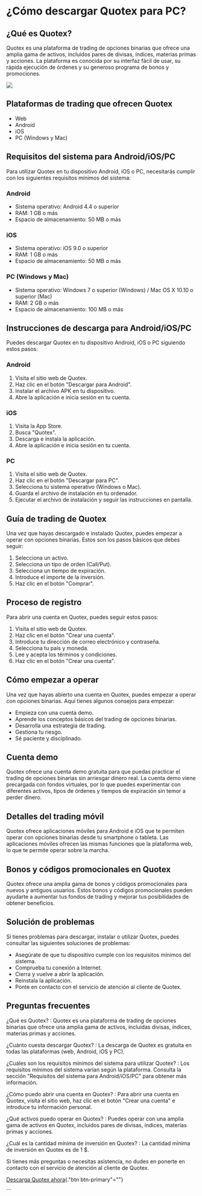# ¿Cómo descargar Quotex para PC?

## ¿Qué es Quotex?

Quotex es una plataforma de trading de opciones binarias que ofrece una
amplia gama de activos, incluidos pares de divisas, índices, materias
primas y acciones. La plataforma es conocida por su interfaz fácil de
usar, su rápida ejecución de órdenes y su generoso programa de bonos y
promociones.

[![](https://static.quotex.io/files/4_en/300_250.jpg)](https://traff.sbs/brokerqxlid)

## Plataformas de trading que ofrecen Quotex

-   Web
-   Android
-   iOS
-   PC (Windows y Mac)

## Requisitos del sistema para Android/iOS/PC

Para utilizar Quotex en tu dispositivo Android, iOS o PC, necesitarás
cumplir con los siguientes requisitos mínimos del sistema:

### Android

-   Sistema operativo: Android 4.4 o superior
-   RAM: 1 GB o más
-   Espacio de almacenamiento: 50 MB o más

### iOS

-   Sistema operativo: iOS 9.0 o superior
-   RAM: 1 GB o más
-   Espacio de almacenamiento: 50 MB o más

### PC (Windows y Mac)

-   Sistema operativo: Windows 7 o superior (Windows) / Mac OS X 10.10 o
    superior (Mac)
-   RAM: 2 GB o más
-   Espacio de almacenamiento: 100 MB o más

## Instrucciones de descarga para Android/iOS/PC

Puedes descargar Quotex en tu dispositivo Android, iOS o PC siguiendo
estos pasos:

### Android

1.  Visita el sitio web de Quotex.
2.  Haz clic en el botón "Descargar para Android".
3.  Instalar el archivo APK en tu dispositivo.
4.  Abre la aplicación e inicia sesión en tu cuenta.

### iOS

1.  Visita la App Store.
2.  Busca "Quotex".
3.  Descarga e instala la aplicación.
4.  Abre la aplicación e inicia sesión en tu cuenta.

### PC

1.  Visita el sitio web de Quotex.
2.  Haz clic en el botón "Descargar para PC".
3.  Selecciona tu sistema operativo (Windows o Mac).
4.  Guarda el archivo de instalación en tu ordenador.
5.  Ejecutar el archivo de instalación y seguir las instrucciones en
    pantalla.

## Guía de trading de Quotex

Una vez que hayas descargado e instalado Quotex, puedes empezar a operar
con opciones binarias. Estos son los pasos básicos que debes seguir:

1.  Selecciona un activo.
2.  Selecciona un tipo de orden (Call/Put).
3.  Selecciona un tiempo de expiración.
4.  Introduce el importe de la inversión.
5.  Haz clic en el botón "Comprar".

## Proceso de registro

Para abrir una cuenta en Quotex, puedes seguir estos pasos:

1.  Visita el sitio web de Quotex.
2.  Haz clic en el botón "Crear una cuenta".
3.  Introduce tu dirección de correo electrónico y contraseña.
4.  Selecciona tu país y moneda.
5.  Lee y acepta los términos y condiciones.
6.  Haz clic en el botón "Crear una cuenta".

## Cómo empezar a operar

Una vez que hayas abierto una cuenta en Quotex, puedes empezar a operar
con opciones binarias. Aquí tienes algunos consejos para empezar:

-   Empieza con una cuenta demo.
-   Aprende los conceptos básicos del trading de opciones binarias.
-   Desarrolla una estrategia de trading.
-   Gestiona tu riesgo.
-   Sé paciente y disciplinado.

## Cuenta demo

Quotex ofrece una cuenta demo gratuita para que puedas practicar el
trading de opciones binarias sin arriesgar dinero real. La cuenta demo
viene precargada con fondos virtuales, por lo que puedes experimentar
con diferentes activos, tipos de órdenes y tiempos de expiración sin
temor a perder dinero.

## Detalles del trading móvil

Quotex ofrece aplicaciones móviles para Android e iOS que te permiten
operar con opciones binarias desde tu smartphone o tableta. Las
aplicaciones móviles ofrecen las mismas funciones que la plataforma web,
lo que te permite operar sobre la marcha.

## Bonos y códigos promocionales en Quotex

Quotex ofrece una amplia gama de bonos y códigos promocionales para
nuevos y antiguos usuarios. Estos bonos y códigos promocionales pueden
ayudarte a aumentar tus fondos de trading y mejorar tus posibilidades de
obtener beneficios.

## Solución de problemas

Si tienes problemas para descargar, instalar o utilizar Quotex, puedes
consultar las siguientes soluciones de problemas:

-   Asegúrate de que tu dispositivo cumple con los requisitos mínimos
    del sistema.
-   Comprueba tu conexión a Internet.
-   Cierra y vuelve a abrir la aplicación.
-   Reinstala la aplicación.
-   Ponte en contacto con el servicio de atención al cliente de Quotex.

## Preguntas frecuentes

¿Qué es Quotex?
:   Quotex es una plataforma de trading de opciones binarias que ofrece
    una amplia gama de activos, incluidas divisas, índices, materias
    primas y acciones.

¿Cuánto cuesta descargar Quotex?
:   La descarga de Quotex es gratuita en todas las plataformas (web,
    Android, iOS y PC).

¿Cuáles son los requisitos mínimos del sistema para utilizar Quotex?
:   Los requisitos mínimos del sistema varían según la plataforma.
    Consulta la sección "Requisitos del sistema para
    Android/iOS/PC" para obtener más información.

¿Cómo puedo abrir una cuenta en Quotex?
:   Para abrir una cuenta en Quotex, visita el sitio web, haz clic en el
    botón "Crear una cuenta" e introduce tu información personal.

¿Qué activos puedo operar en Quotex?
:   Puedes operar con una amplia gama de activos en Quotex, incluidos
    pares de divisas, índices, materias primas y acciones.

¿Cuál es la cantidad mínima de inversión en Quotex?
:   La cantidad mínima de inversión en Quotex es de 1 \$.

Si tienes más preguntas o necesitas asistencia, no dudes en ponerte en
contacto con el servicio de atención al cliente de Quotex.

[Descarga Quotex
ahora](\%22https://traff.sbs/brokerqxsignup\%22){."btn
btn-primary"=""}

\`\`\`

